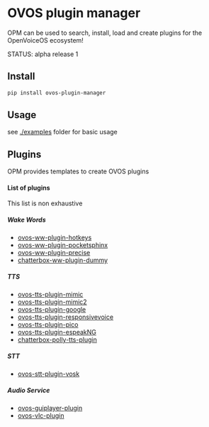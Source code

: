 # OVOS plugin manager

OPM can be used to search, install, load and create plugins for the OpenVoiceOS ecosystem!

STATUS: alpha release 1

## Install

```bash
pip install ovos-plugin-manager
```

## Usage

see [./examples](examples) folder for basic usage


## Plugins

OPM provides templates to create OVOS plugins

#### List of plugins

This list is non exhaustive 

##### Wake Words
- [ovos-ww-plugin-hotkeys](https://github.com/OpenVoiceOS/ovos_ww_plugin_hotkeys)
- [ovos-ww-plugin-pocketsphinx](https://github.com/OpenVoiceOS/ovos-wakeword-plugin-pocketsphinx)
- [ovos-ww-plugin-precise](https://github.com/OpenVoiceOS/ovos-wake-word-plugin-precise)
- [chatterbox-ww-plugin-dummy](https://github.com/HelloChatterbox/dummy_wakeword_plugin)

##### TTS
- [ovos-tts-plugin-mimic](https://github.com/OpenVoiceOS/ovos-tts-plugin-mimic)
- [ovos-tts-plugin-mimic2](https://github.com/OpenVoiceOS/ovos-tts-plugin-mimic2)
- [ovos-tts-plugin-google](https://github.com/OpenVoiceOS/ovos-tts-plugin-google)
- [ovos-tts-plugin-responsivevoice](https://github.com/OpenVoiceOS/ovos-tts-plugin-responsivevoice)
- [ovos-tts-plugin-pico](https://github.com/OpenVoiceOS/ovos-tts-plugin-pico)
- [ovos-tts-plugin-espeakNG](https://github.com/OpenVoiceOS/ovos-tts-plugin-espeakNG)
- [chatterbox-polly-tts-plugin](https://github.com/HelloChatterbox/chatterbox-polly-tts-plugin)

##### STT
- [ovos-stt-plugin-vosk](https://github.com/OpenVoiceOS/ovos-stt-plugin-vosk)

##### Audio Service
- [ovos-guiplayer-plugin](https://github.com/OpenVoiceOS/ovos-guiplayer-plugin)
- [ovos-vlc-plugin](https://github.com/OpenVoiceOS/ovos-vlc-plugin)